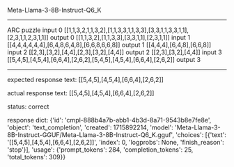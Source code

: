 Meta-Llama-3-8B-Instruct-Q6_K

---

ARC puzzle
input 0
[[1,1,3,2,1,1,3,2],[1,1,3,3,1,1,3,3],[3,3,1,1,3,3,1,1],[2,3,1,1,2,3,1,1]]
output 0
[[1,1,3,2],[1,1,3,3],[3,3,1,1],[2,3,1,1]]
input 1
[[4,4,4,4,4,4],[6,4,8,6,4,8],[6,6,8,6,6,8]]
output 1
[[4,4,4],[6,4,8],[6,6,8]]
input 2
[[2,3],[3,2],[4,4],[2,3],[3,2],[4,4]]
output 2
[[2,3],[3,2],[4,4]]
input 3
[[5,4,5],[4,5,4],[6,6,4],[2,6,2],[5,4,5],[4,5,4],[6,6,4],[2,6,2]]
output 3

---

expected response text:
[[5,4,5],[4,5,4],[6,6,4],[2,6,2]]

actual response text:
[[5,4,5],[4,5,4],[6,6,4],[2,6,2]]

status: correct

response dict:
{'id': 'cmpl-888b4a7b-abb1-4b3d-8a71-9543b8e7fe8e', 'object': 'text_completion', 'created': 1715892214, 'model': 'Meta-Llama-3-8B-Instruct-GGUF/Meta-Llama-3-8B-Instruct-Q6_K.gguf', 'choices': [{'text': '[[5,4,5],[4,5,4],[6,6,4],[2,6,2]]', 'index': 0, 'logprobs': None, 'finish_reason': 'stop'}], 'usage': {'prompt_tokens': 284, 'completion_tokens': 25, 'total_tokens': 309}}

